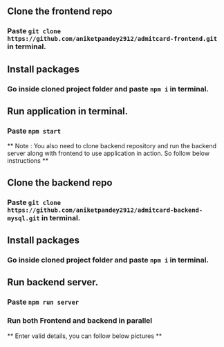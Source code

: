 ## Clone the frontend repo

### Paste `git clone https://github.com/aniketpandey2912/admitcard-frontend.git` in terminal.

## Install packages

### Go inside cloned project folder and paste `npm i` in terminal.

## Run application in terminal.

### Paste `npm start`

** Note : You also need to clone backend repository and run the backend server along with frontend to use application in action. So follow below instructions **

## Clone the backend repo

### Paste `git clone https://github.com/aniketpandey2912/admitcard-backend-mysql.git` in terminal.

## Install packages

### Go inside cloned project folder and paste `npm i` in terminal.

## Run backend server.

### Paste `npm run server`

### Run both Frontend and backend in parallel
** Enter valid details, you can follow below pictures **

<!-- <p align="center"><img src="https://user-images.githubusercontent.com/110104542/221482200-6a080f16-cfc0-442e-b61c-1567631b11c6.jpg" alt="project-image" width="300" height="150/"></p> -->
